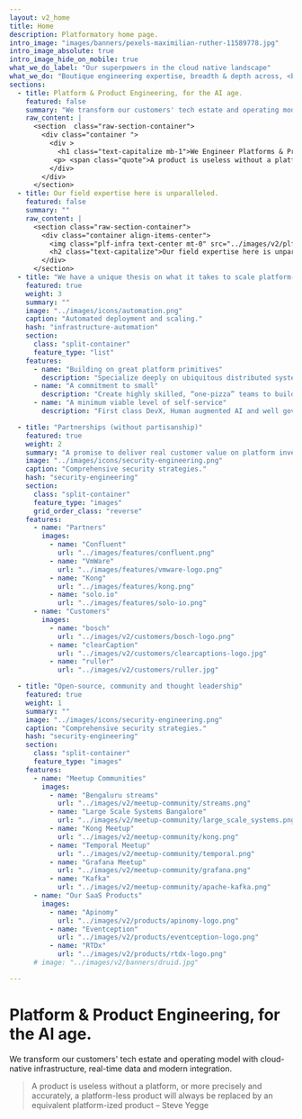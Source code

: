 ```yaml
---
layout: v2_home
title: Home
description: Platformatory home page.
intro_image: "images/banners/pexels-maximilian-ruther-11589778.jpg"
intro_image_absolute: true
intro_image_hide_on_mobile: true
what_we_do_label: "Our superpowers in the cloud native landscape"
what_we_do: "Boutique engineering expertise, breadth & depth across, <br><strong>Hyperscale Data, Event Streaming, Machine Learning and API-based connectivity</strong>."
sections:
  - title: Platform & Product Engineering, for the AI age.
    featured: false
    summary: "We transform our customers' tech estate and operating model with cloud-native infrastructure, real-time data and modern integration."
    raw_content: |
      <section  class="raw-section-container">
        <div class="container ">
          <div >
            <h1 class="text-capitalize mb-1">We Engineer Platforms & Products. the AI age.</h1>
           <p> <span class="quote">A product is useless without a platform, or more precisely and accurately, a platform-less product will always be replaced by an equivalent platform-ized product</span>  – Steve Yegge</p>
          </div>  
        </div>
      </section>
  - title: Our field expertise here is unparalleled. 
    featured: false
    summary: ""
    raw_content: |
      <section class="raw-section-container">
        <div class="container align-items-center">
          <img class="plf-infra text-center mt-0" src="../images/v2/plf-infra.png" alt="platformatory-infra">
          <h2 class="text-capitalize">Our field expertise here is unparalleled.</h2>
        </div>
      </section>
  - title: "We have a unique thesis on what it takes to scale platform-led products."
    featured: true
    weight: 3
    summary: ""
    image: "../images/icons/automation.png"
    caption: "Automated deployment and scaling."
    hash: "infrastructure-automation"
    section:
      class: "split-container"
      feature_type: "list"
    features:
      - name: "Building on great platform primitives"
        description: "Specialize deeply on ubiquitous distributed systems interfaces (such as Apache Kafka, Kubernetes, PostgreSQL, Temporal and more). These are the building blocks."
      - name: "A commitment to small"
        description: "Create highly skilled, “one-pizza” teams to build & operate platforms that extract common cross-cutting concerns."
      - name: "A minimum viable level of self-service"
        description: "First class DevX, Human augmented AI and well governed, secure foundational tooling (for just about everything)"

  - title: "Partnerships (without partisanship)"
    featured: true
    weight: 2
    summary: "A promise to deliver real customer value on platform investments. "
    image: "../images/icons/security-engineering.png"
    caption: "Comprehensive security strategies."
    hash: "security-engineering"
    section:
      class: "split-container"
      feature_type: "images"
      grid_order_class: "reverse"
    features: 
      - name: "Partners"
        images: 
          - name: "Confluent"
            url: "../images/features/confluent.png"
          - name: "VmWare"
            url: "../images/features/vmware-logo.png"
          - name: "Kong"
            url: "../images/features/kong.png"
          - name: "solo.io"
            url: "../images/features/solo-io.png"
      - name: "Customers"
        images:
          - name: "bosch"
            url: "../images/v2/customers/bosch-logo.png"
          - name: "clearCaption"
            url: "../images/v2/customers/clearcaptions-logo.jpg"
          - name: "ruller"
            url: "../images/v2/customers/ruller.jpg"

  - title: "Open-source, community and thought leadership"
    featured: true
    weight: 1
    summary: ""
    image: "../images/icons/security-engineering.png"
    caption: "Comprehensive security strategies."
    hash: "security-engineering"
    section:
      class: "split-container"
      feature_type: "images"
    features: 
      - name: "Meetup Communities"
        images: 
          - name: "Bengaluru streams"
            url: "../images/v2/meetup-community/streams.png"
          - name: "Large Scale Systems Bangalore"
            url: "../images/v2/meetup-community/large_scale_systems.png"
          - name: "Kong Meetup"
            url: "../images/v2/meetup-community/kong.png"
          - name: "Temporal Meetup"
            url: "../images/v2/meetup-community/temporal.png"
          - name: "Grafana Meetup"
            url: "../images/v2/meetup-community/grafana.png"
          - name: "Kafka"
            url: "../images/v2/meetup-community/apache-kafka.png"
      - name: "Our SaaS Products"
        images:
          - name: "Apinomy"
            url: "../images/v2/products/apinomy-logo.png"
          - name: "Eventception"
            url: "../images/v2/products/eventception-logo.png"
          - name: "RTDx"
            url: "../images/v2/products/rtdx-logo.png"
      # image: "../images/v2/banners/druid.jpg"

--- 
```


# Platform & Product Engineering, for the AI age.

We transform our customers' tech estate and operating model with cloud-native infrastructure, real-time data and modern integration.

> A product is useless without a platform, or more precisely and accurately, a platform-less product will always be replaced by an equivalent platform-ized product – Steve Yegge 
